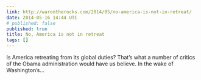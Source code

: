 ```yaml
---
link: http://warontherocks.com/2014/05/no-america-is-not-in-retreat/
date: 2014-05-16 14:44 UTC
# published: false
published: true
title: No, America is not in retreat
tags: []
---
```


Is America retreating from its global duties? That’s what a number of critics of the Obama administration would have us believe. In the wake of Washington’s…
